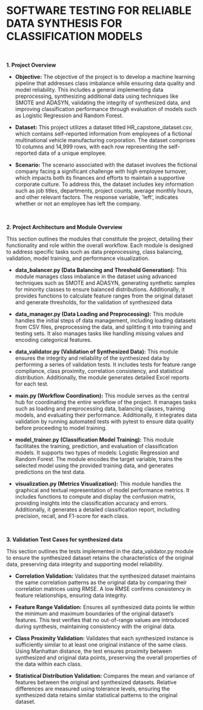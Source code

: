 # **SOFTWARE TESTING FOR RELIABLE DATA SYNTHESIS FOR CLASSIFICATION MODELS**

<br>

**1. Project Overview**

- **Objective:** The objective of the project is to develop a machine learning pipeline that addresses class imbalance while ensuring data quality and model reliability. This includes a general implementing data preprocessing, synthesizing additional data using techniques like SMOTE and ADASYN, validating the integrity of synthesized data, and improving classification performance through evaluation of models such as Logistic Regression and Random Forest.

- **Dataset:** This project utilizes a dataset titled HR_capstone_dataset.csv, which contains self-reported information from employees of a fictional multinational vehicle manufacturing corporation. The dataset comprises 10 columns and 14,999 rows, with each row representing the self-reported data of a unique employee.

- **Scenario:** The scenario associated with the dataset involves the fictional company facing a significant challenge with high employee turnover, which impacts both its finances and efforts to maintain a supportive corporate culture. To address this, the dataset includes key information such as job titles, departments, project counts, average monthly hours, and other relevant factors. The response variable, 'left', indicates whether or not an employee has left the company.

<br>

**2. Project Architecture and Module Overview**

This section outlines the modules that constitute the project, detailing their functionality and role within the overall workflow. Each module is designed to address specific tasks such as data preprocessing, class balancing, validation, model training, and performance visualization.

- **data_balancer.py (Data Balancing and Threshold Generation):** This module manages class imbalance in the dataset using advanced techniques such as SMOTE and ADASYN, generating synthetic samples for minority classes to ensure balanced distributions. Additionally, it provides functions to calculate feature ranges from the original dataset and generate thresholds, for the validation of synthesized data
  
- **data_manager.py (Data Loading and Preprocessing):** This module handles the initial steps of data management, including loading datasets from CSV files, preprocessing the data, and splitting it into training and testing sets. It also manages tasks like handling missing values and encoding categorical features.
  
- **data_validator.py (Validation of Synthesized Data):** This module ensures the integrity and reliability of the synthesized data by performing a series of validation tests. It includes tests for feature range compliance, class proximity, correlation consistency, and statistical distribution. Additionally, the module generates detailed Excel reports for each test.
  
- **main.py (Workflow Coordination):** This module serves as the central hub for coordinating the entire workflow of the project. It manages tasks such as loading and preprocessing data, balancing classes, training models, and evaluating their performance. Additionally, it integrates data validation by running automated tests with pytest to ensure data quality before proceeding to model training.
  
- **model_trainer.py (Classification Model Training):** This module facilitates the training, prediction, and evaluation of classification models. It supports two types of models: Logistic Regression and Random Forest. The module encodes the target variable, trains the selected model using the provided training data, and generates predictions on the test data.
  
- **visualization.py (Metrics Visualization):** This module handles the graphical and textual representation of model performance metrics. It includes functions to compute and display the confusion matrix, providing insights into the classification accuracy and errors. Additionally, it generates a detailed classification report, including precision, recall, and F1-score for each class.

<br>

**3. Validation Test Cases for synthesized data**

This section outlines the tests implemented in the data_validator.py module to ensure the synthesized dataset retains the characteristics of the original data, preserving data integrity and supporting model reliability.

- **Correlation Validation:** Validates that the synthesized dataset maintains the same correlation patterns as the original data by comparing their correlation matrices using RMSE. A low RMSE confirms consistency in feature relationships, ensuring data integrity.

- **Feature Range Validation:** Ensures all synthesized data points lie within the minimum and maximum boundaries of the original dataset’s features. This test verifies that no out-of-range values are introduced during synthesis, maintaining consistency with the original data.

- **Class Proximity Validation:** Validates that each synthesized instance is sufficiently similar to at least one original instance of the same class. Using Manhattan distance, the test ensures proximity between synthesized and original data points, preserving the overall properties of the data within each class.

- **Statistical Distribution Validation:** Compares the mean and variance of features between the original and synthesized datasets. Relative differences are measured using tolerance levels, ensuring the synthesized data retains similar statistical patterns to the original dataset.
